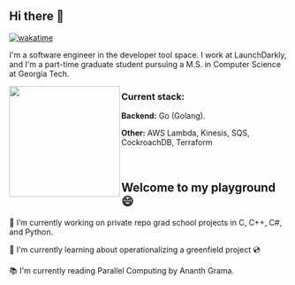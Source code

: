 ## Hi there 👋 
[![wakatime](https://wakatime.com/badge/user/584901d4-52a9-4053-9509-c5e912d0dfce.svg)](https://wakatime.com/@584901d4-52a9-4053-9509-c5e912d0dfce)

I'm a software engineer in the developer tool space. I work at LaunchDarkly, and I'm a part-time graduate student pursuing a M.S. in Computer Science at Georgia Tech.

<p align="center">
<img src="https://user-images.githubusercontent.com/44475953/121054657-6d111500-c771-11eb-8064-6ee96af7dacd.jpeg" width=200 align="left">

### Current stack: 

**Backend:** Go (Golang).

**Other:** AWS Lambda, Kinesis, SQS, CockroachDB, Terraform
</p>
<br>


## Welcome to my playground 😄

🔭 I’m currently working on private repo grad school projects in C, C++, C#, and Python.

🌱 I'm currently learning about operationalizing a greenfield project 💿
 
📚 I'm currently reading Parallel Computing by Ananth Grama.
 
<!--
---------------------------------------------------------------------------------
 
[![Anna's GitHub stats](https://github-readme-stats.vercel.app/api?username=annabkr&count_private=true&hide=stars,prs,contribs&show_icons=true&theme=synthwave)](https://github.com/anuraghazra/github-readme-stats) 

[![Top Langs](https://github-readme-stats.vercel.app/api/top-langs/?username=annabkr&layout=compact&exclude_repo=Neo-Mancala)](https://github.com/anuraghazra/github-readme-stats)

**annabkr/annabkr** is a ✨ _special_ ✨ repository because its `README.md` (this file) appears on your GitHub profile.

🔭 I’m currently working on exploring design patterns in Go.

🌱 I'm currently learning PostgreSQL and distributed system design.

😄 **Pronouns:** She/her

Here are some ideas to get you started:

- 🔭 I’m currently working on ...
- 🌱 I’m currently learning ...
- 👯 I’m looking to collaborate on ...
- 🤔 I’m looking for help with ...
- 💬 Ask me about ...
- 📫 How to reach me: ...
- 😄 Pronouns: ...
- ⚡ Fun fact: ...
-->
 
